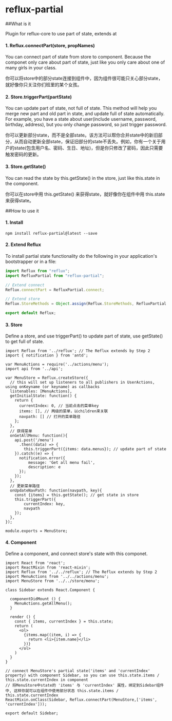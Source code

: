 # reflux-partial

##What is it

Plugin for reflux-core to use part of state, extends at

#### 1. Reflux.connectPart(store, propNames)

You can connect part of state from store to component. Because the componet only care about part of state, just like you only care about one of many girls in your class.

你可以将store中的部分state连接到组件中，因为组件很可能只关心部分state，就好像你只关注你们班里的某个女孩。

#### 2. Store.triggerPart(partState)

You can update part of state, not full of state. This method will help you merge new part and old part in state, and update full of state automatically. For example, you have a state about user(include username, password, birthday, address), but you only change password, so just trigger password.

你可以更新部分state，而不是全部state。该方法可以帮你合并state中的新旧部分，从而自动更新全部state，保证旧部分的state不丢失。例如，你有一个关于用户的state(包含用户名、密码、生日、地址)，但是你只修改了密码，因此只需要触发密码的更新。

#### 3. Store.getState()

You can read the state by this.getState() in the store, just like this.state in the component.

你可以在store中用 this.getState() 来获得state，就好像你在组件中用 this.state 来获得state。

##How to use it

#### 1. Install

`npm install reflux-partial@latest --save`

#### 2. Extend Reflux

To install partial state functionality do the following in your application's bootstrapper or in a file:

```javascript
import Reflux from "reflux";
import RefluxPartial from "reflux-partial";

// Extend connect
Reflux.connectPart = RefluxPartial.connect;

// Extend store
Reflux.StoreMethods = Object.assign(Reflux.StoreMethods, RefluxPartial.StoreMethods);

export default Reflux;
```

#### 3. Store

Define a store, and use triggerPart() to update part of state, use getState() to get full of state.

```
import Reflux from '../reflux'; // The Reflux extends by Step 2
import { notification } from 'antd';

var MenuActions = require('../actions/menu');
import api from '../api';

var MenuStore = Reflux.createStore({
  // this will set up listeners to all publishers in UserActions, using onKeyname (or keyname) as callbacks
  listenables: [MenuActions],
  getInitialState: function() {
    return {
      currentIndex: 0, // 当前点击的菜单key
      items: [], // 两级的菜单，以children来关联
      navpath: [] // 打开的菜单路径
    };
  },
  // 获得菜单
  onGetAllMenu: function(){
    api.post('/menu')
      .then((data) => {
        this.triggerPart({items: data.menus}); // update part of state
    }).catch((e) => {
      notification.error({
          message: 'Get all menu fail',
          description: e
      });
    });
  },
  // 更新菜单路径
  onUpdateNavPath: function(navpath, key){
    const {items} = this.getState(); // get state in store
    this.triggerPart({
        currentIndex: key,
        navpath
    });
  },
});

module.exports = MenuStore;
```

#### 4. Component

Define a component, and connect store's state with this componet.

```
import React from 'react';
import ReactMixin from 'react-mixin';
import Reflux from '../../reflux'; // The Reflux extends by Step 2
import MenuActions from '../../actions/menu';
import MenuStore from '../../store/menu';

class Sidebar extends React.Component {

  componentDidMount () {
    MenuActions.getAllMenu();
  }

  render () {
    const { items, currentIndex } = this.state;
    return (
      <ol>
        {items.map((item, i) => {
          return <li>{item.name}</li>
        })}
      </ol>
    )
  }
}

// connect MenuStore's partial state('items' and 'currentIndex' property) with component Sidebar, so you can use this.state.items / this.state.currentIndex in component
// 将MenuStore中state的 'items' 与 'currentIndex' 属性，绑定到Sidebar组件中, 这样你就可以在组件中使用部分状态 this.state.items / this.state.currentIndex
ReactMixin.onClass(Sidebar, Reflux.connectPart(MenuStore,['items', 'currentIndex']));

export default Sidebar;
```

